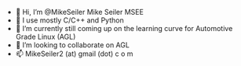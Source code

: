 - 👋 Hi, I’m @MikeSeiler Mike Seiler MSEE
- 👀 I use mostly C/C++ and Python
- 🌱 I’m currently still coming up on the learning curve for Automotive Grade Linux (AGL)
- 💞️ I’m looking to collaborate on AGL
- 📫 MikeSeiler2 (at) gmail (dot) c o m

<!---
MikeSeiler/MikeSeiler is a ✨ special ✨ repository because its `README.md` (this file) appears on your GitHub profile.
You can click the Preview link to take a look at your changes.
--->
